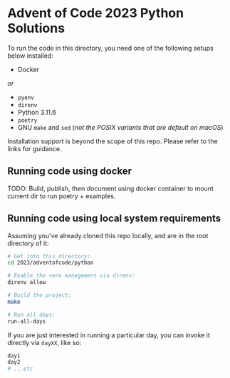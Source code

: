 # Advent of Code 2023 Python Solutions

To run the code in this directory, you need one of the following setups below
installed:

- Docker

_or_

- `pyenv`
- `direnv`
- Python 3.11.6
- `poetry`
- GNU `make` and `sed` (_not the POSIX variants that are default on macOS_)

Installation support is beyond the scope of this repo. Please refer to the links
for guidance.

## Running code using docker

TODO: Build, publish, then document using docker container to mount current dir
to run poetry + examples.

## Running code using local system requirements

Assuming you've already cloned this repo locally, and are in the root directory
of it:

```bash
# Get into this directory:
cd 2023/adventofcode/python

# Enable the venv management via direnv:
direnv allow

# Build the project:
make

# Run all days:
run-all-days
```

If you are just interested in running a particular day, you can invoke it
directly via `dayXX`, like so:

```bash
day1
day2
# ...etc
```
